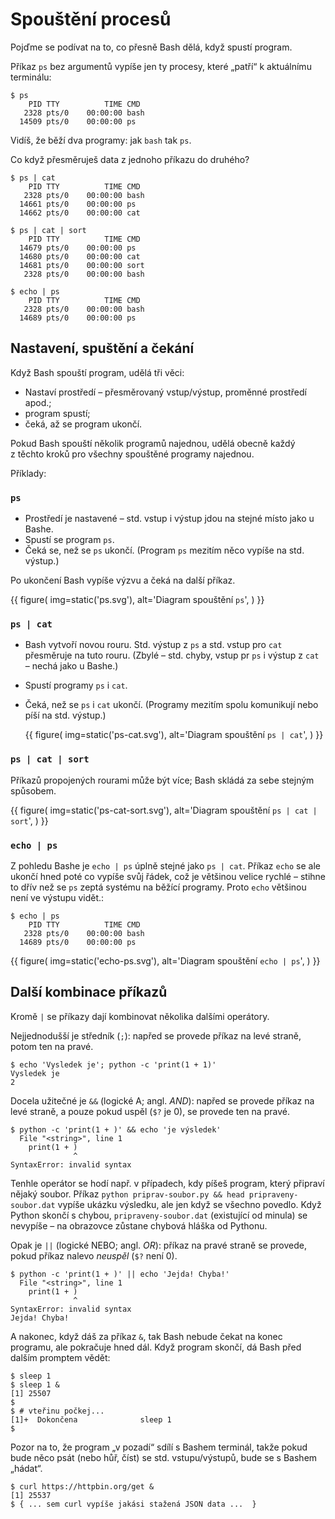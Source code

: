 # Spouštění procesů

Pojďme se podívat na to, co přesně Bash dělá, když spustí program.

Příkaz `ps` bez argumentů vypíše jen ty procesy, které „patří“ k aktuálnímu
terminálu:

```console
$ ps
    PID TTY          TIME CMD
   2328 pts/0    00:00:00 bash
  14509 pts/0    00:00:00 ps
```

Vidíš, že běží dva programy: jak `bash` tak `ps`.

Co když přesměruješ data z jednoho příkazu do druhého?

```console
$ ps | cat
    PID TTY          TIME CMD
   2328 pts/0    00:00:00 bash
  14661 pts/0    00:00:00 ps
  14662 pts/0    00:00:00 cat
```

```console
$ ps | cat | sort
    PID TTY          TIME CMD
  14679 pts/0    00:00:00 ps
  14680 pts/0    00:00:00 cat
  14681 pts/0    00:00:00 sort
   2328 pts/0    00:00:00 bash
```

```console
$ echo | ps
    PID TTY          TIME CMD
   2328 pts/0    00:00:00 bash
  14689 pts/0    00:00:00 ps
```


## Nastavení, spuštění a čekání

Když Bash spouští program, udělá tři věci:
* Nastaví prostředí – přesměrovaný vstup/výstup, proměnné prostředí apod.;
* program spustí;
* čeká, až se program ukončí.

Pokud Bash spouští několik programů najednou, udělá obecně každý z těchto
kroků pro všechny spouštěné programy najednou.

Příklady:

### `ps`

* Prostředí je nastavené – std. vstup i výstup jdou na stejné místo jako
  u Bashe.
* Spustí se program `ps`.
* Čeká se, než se `ps` ukončí.
  (Program `ps` mezitím něco vypíše na std. výstup.)

Po ukončení Bash vypíše výzvu a čeká na další příkaz.

  {{ figure(
    img=static('ps.svg'),
    alt='Diagram spouštění `ps`',
  ) }}

### `ps | cat`

* Bash vytvoří novou rouru. Std. výstup z `ps` a std. vstup pro `cat`
  přesměruje na tuto rouru.
  (Zbylé – std. chyby, vstup pr `ps` i výstup z `cat` – nechá jako u Bashe.)
* Spustí programy `ps` i `cat`.
* Čeká, než se `ps` i `cat` ukončí.
  (Programy mezitím spolu komunikují nebo píší na std. výstup.)

  {{ figure(
    img=static('ps-cat.svg'),
    alt='Diagram spouštění `ps | cat`',
  ) }}

### `ps | cat | sort`

Příkazů propojených rourami může být více;
Bash skládá za sebe stejným spůsobem.

  {{ figure(
    img=static('ps-cat-sort.svg'),
    alt='Diagram spouštění `ps | cat | sort`',
  ) }}

### `echo | ps`

Z pohledu Bashe je `echo | ps` úplně stejné jako `ps | cat`.
Příkaz `echo` se ale ukončí hned poté co vypíše svůj řádek, což je většinou
velice rychlé – stihne to dřív než se `ps` zeptá systému na běžící programy.
Proto `echo` většinou není ve výstupu vidět.:

```console
$ echo | ps
    PID TTY          TIME CMD
   2328 pts/0    00:00:00 bash
  14689 pts/0    00:00:00 ps
```

  {{ figure(
    img=static('echo-ps.svg'),
    alt='Diagram spouštění `echo | ps`',
  ) }}


## Další kombinace příkazů

Kromě `|` se příkazy dají kombinovat několika dalšími operátory.

Nejjednodušší je středník (`;`): napřed se provede příkaz na levé straně,
potom ten na pravé.

```console
$ echo 'Vysledek je'; python -c 'print(1 + 1)'
Vysledek je
2
```

Docela užitečné je `&&` (logické A; angl. *AND*): napřed se provede příkaz
na levé straně, a pouze pokud uspěl (`$?` je 0), se provede ten na pravé.

```console
$ python -c 'print(1 + )' && echo 'je výsledek'
  File "<string>", line 1
    print(1 + )
              ^
SyntaxError: invalid syntax
```

Tenhle operátor se hodí např. v případech, kdy píšeš program, který připraví
nějaký soubor. Příkaz `python priprav-soubor.py && head pripraveny-soubor.dat`
vypíše ukázku výsledku, ale jen když se všechno povedlo.
Když Python skončí s chybou, `pripraveny-soubor.dat` (existující od minula)
se nevypíše – na obrazovce zůstane chybová hláška od Pythonu.

Opak je `||` (logické NEBO; angl. *OR*): příkaz na pravé straně se provede,
pokud příkaz nalevo *neuspěl* (`$?` není 0).

```console
$ python -c 'print(1 + )' || echo 'Jejda! Chyba!'
  File "<string>", line 1
    print(1 + )
              ^
SyntaxError: invalid syntax
Jejda! Chyba!
```

A nakonec, když dáš za příkaz `&`, tak Bash nebude čekat na konec programu,
ale pokračuje hned dál.
Když program skončí, dá Bash před dalším promptem vědět:

```console
$ sleep 1
$ sleep 1 &
[1] 25507
$
$ # vteřinu počkej...
[1]+  Dokončena              sleep 1
$
```

Pozor na to, že program „v pozadí“ sdílí s Bashem terminál,
takže pokud bude něco psát (nebo hůř, číst) se std. vstupu/výstupů,
bude se s Bashem „hádat“.

```console
$ curl https://httpbin.org/get &
[1] 25537
$ { ... sem curl vypíše jakási stažená JSON data ...  }
```

